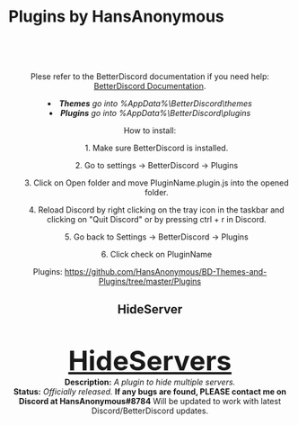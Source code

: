 <h1>Plugins by HansAnonymous</h1>

<br><div align=CENTER><br>

Plese refer to the  BetterDiscord documentation if you need help: <a href="https://betterdocs.net/">BetterDiscord Documentation</a>.

<li><i><b>Themes</b> go into %AppData%\BetterDiscord\themes</i>
<li><i><b>Plugins</b> go into %AppData%\BetterDiscord\plugins</i>

How to install:
<ol>1. Make sure BetterDiscord is installed.</ol>
<ol>2. Go to settings -> BetterDiscord -> Plugins</ol>
<ol>3. Click on Open folder and move PluginName.plugin.js into the opened folder.</ol>
<ol>4. Reload Discord by right clicking on the tray icon in the taskbar and clicking on "Quit Discord" or by pressing ctrl + r in Discord.</ol>
<ol>5. Go back to Settings -> BetterDiscord -> Plugins</ol>
<ol>6. Click check on PluginName</ol>

Plugins: https://github.com/HansAnonymous/BD-Themes-and-Plugins/tree/master/Plugins

<h2>HideServer</h2><br>

<font size="25"><b><DIV ALIGN=CENTER><a href="https://github.com/HansAnonymous/BD-Themes-and-Plugins/blob/master/Plugins/HideServers.plugin.js">HideServers</a></div></b></font>
<b>Description:</b><i> A plugin to hide multiple servers.</i><br>
<b>Status:</b> <i>Officially released.</i> <b>If any bugs are found, PLEASE contact me on Discord at HansAnonymous#8784</b> Will be updated to work with latest Discord/BetterDiscord updates.<br>
